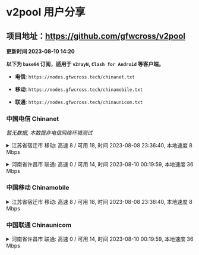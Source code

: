 # v2pool 用户分享
## 项目地址：<https://github.com/gfwcross/v2pool>
**更新时间 2023-08-10 14:20**


**以下为 `base64` 订阅，适用于 `v2rayN`, `Clash for Android` 等客户端。**

- **电信**: `https://nodes.gfwcross.tech/chinanet.txt`

- **移动**: `https://nodes.gfwcross.tech/chinamobile.txt`

- **联通**: `https://nodes.gfwcross.tech/chinaunicom.txt`


### 中国电信 Chinanet
<i>暂无数据, 本数据非电信网络环境测试</i>
<details><summary>江苏省宿迁市 移动: 高速 8 / 可用 18, 时间 2023-08-08 23:36:40, 本地速度 8 Mbps</summary><p>可用节点订阅：https://transfer.sh/t6dFug9Wr6/running.txt<br>高速节点订阅：https://transfer.sh/HgweAI1Hjx/good.txt<br>低延迟节点订阅：https://transfer.sh/dffP8Fx6JW/low_delay.txt</p></details>
<p></p><details><summary>河南省许昌市 联通: 高速 0 / 可用 14, 时间 2023-08-10 00:19:59, 本地速度 36 Mbps</summary><p>可用节点订阅：https://transfer.sh/NCnrgfWaIx/running.txt<br>高速节点订阅：https://transfer.sh/rK4o71C7Pg/good.txt<br>低延迟节点订阅：https://transfer.sh/3UPG9xpxCC/low_delay.txt</p></details>
<p></p>

### 中国移动 Chinamobile
<details><summary>江苏省宿迁市 移动: 高速 8 / 可用 18, 时间 2023-08-08 23:36:40, 本地速度 8 Mbps</summary><p>可用节点订阅：https://transfer.sh/t6dFug9Wr6/running.txt<br>高速节点订阅：https://transfer.sh/HgweAI1Hjx/good.txt<br>低延迟节点订阅：https://transfer.sh/dffP8Fx6JW/low_delay.txt</p></details>
<p></p>

### 中国联通 Chinaunicom
<details><summary>河南省许昌市 联通: 高速 0 / 可用 14, 时间 2023-08-10 00:19:59, 本地速度 36 Mbps</summary><p>可用节点订阅：https://transfer.sh/NCnrgfWaIx/running.txt<br>高速节点订阅：https://transfer.sh/rK4o71C7Pg/good.txt<br>低延迟节点订阅：https://transfer.sh/3UPG9xpxCC/low_delay.txt</p></details>
<p></p>
